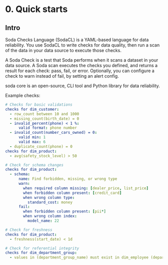 # 0. Quick starts
## Intro
Soda Checks Language (SodaCL) is a YAML-based language for data reliability. You use SodaCL to write checks for data quality, then run a scan of the data in your data source to execute those checks.

A Soda Check is a test that Soda performs when it scans a dataset in your data source. A Soda scan executes the checks you defined, and returns a result for each check: pass, fail, or error. Optionally, you can configure a check to warn instead of fail, by setting an alert config.

soda core is an open-source, CLI tool and Python library for data reliability. 

Example checks:
```yml
# Checks for basic validations
checks for dim_customer:
  - row_count between 10 and 1000
  - missing_count(birth_date) = 0
  - invalid_percent(phone) < 1 %:
      valid format: phone number
  - invalid_count(number_cars_owned) = 0:
      valid min: 1
      valid max: 6
  - duplicate_count(phone) = 0
checks for dim_product:
  - avg(safety_stock_level) > 50
```

```yml
# Check for schema changes
checks for dim_product:
  - schema:
      name: Find forbidden, missing, or wrong type
      warn:
        when required column missing: [dealer_price, list_price]
        when forbidden column present: [credit_card]
        when wrong column type:
          standard_cost: money
      fail:
        when forbidden column present: [pii*]
        when wrong column index:
          model_name: 22
```

```yml
# Check for freshness 
checks for dim_product:
  - freshness(start_date) < 1d
```

```yml
# Check for referential integrity
checks for dim_department_group:
  - values in (department_group_name) must exist in dim_employee (department_name)
```



























